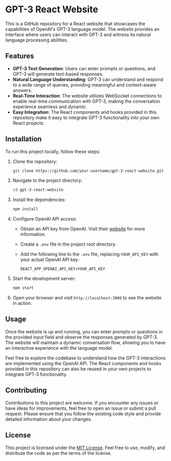 # GPT-3 React Website

This is a GitHub repository for a React website that showcases the capabilities of OpenAI's GPT-3 language model. The website provides an interface where users can interact with GPT-3 and witness its natural language processing abilities.




## Features
- **GPT-3 Text Generation**: Users can enter prompts or questions, and GPT-3 will generate text-based responses.
- **Natural Language Understanding**: GPT-3 can understand and respond to a wide range of queries, providing meaningful and context-aware answers.
- **Real-Time Interaction**: The website utilizes WebSocket connections to enable real-time communication with GPT-3, making the conversation experience seamless and dynamic.
- **Easy Integration**: The React components and hooks provided in this repository make it easy to integrate GPT-3 functionality into your own React projects.

## Installation
To run this project locally, follow these steps:

1. Clone the repository:

   ```bash
   git clone https://github.com/your-username/gpt-3-react-website.git
   ```

2. Navigate to the project directory:

   ```bash
   cd gpt-3-react-website
   ```

3. Install the dependencies:

   ```bash
   npm install
   ```

4. Configure OpenAI API access:
   
   - Obtain an API key from OpenAI. Visit their [website](https://openai.com/) for more information.
   - Create a `.env` file in the project root directory.
   - Add the following line to the `.env` file, replacing `YOUR_API_KEY` with your actual OpenAI API key:

     ```
     REACT_APP_OPENAI_API_KEY=YOUR_API_KEY
     ```

5. Start the development server:

   ```bash
   npm start
   ```

6. Open your browser and visit `http://localhost:3000` to see the website in action.

## Usage
Once the website is up and running, you can enter prompts or questions in the provided input field and observe the responses generated by GPT-3. The website will maintain a dynamic conversation flow, allowing you to have an interactive experience with the language model.

Feel free to explore the codebase to understand how the GPT-3 interactions are implemented using the OpenAI API. The React components and hooks provided in this repository can also be reused in your own projects to integrate GPT-3 functionality.

## Contributing
Contributions to this project are welcome. If you encounter any issues or have ideas for improvements, feel free to open an issue or submit a pull request. Please ensure that you follow the existing code style and provide detailed information about your changes.

## License
This project is licensed under the [MIT License](LICENSE). Feel free to use, modify, and distribute the code as per the terms of the license.